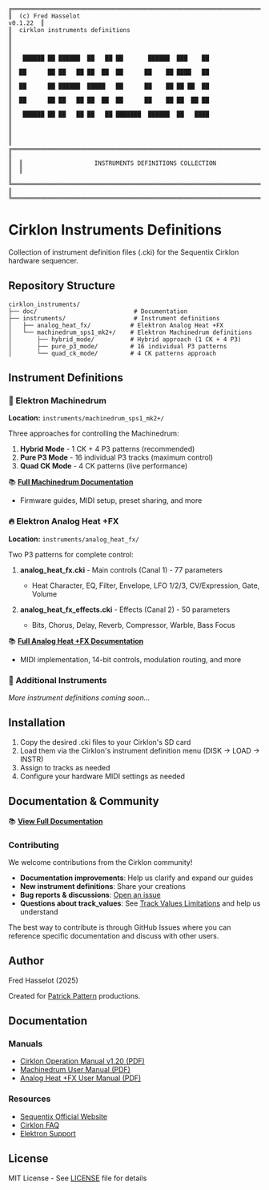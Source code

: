 ```
╔════════════════════════════════════════════════════════════════════════════════════════╗
║  (c) Fred Hasselot                                                            v0.1.22  ║
║  cirklon instruments definitions                                                       ║
║                                                                                        ║
║   ██████ ██ ██████  ██   ██ ██       ██████  ███    ██                                 ║
║  ██      ██ ██   ██ ██  ██  ██      ██    ██ ████   ██                                 ║
║  ██      ██ ██████  █████   ██      ██    ██ ██ ██  ██                                 ║
║  ██      ██ ██   ██ ██  ██  ██      ██    ██ ██  ██ ██                                 ║
║   ██████ ██ ██   ██ ██   ██ ███████  ██████  ██   ████                                 ║
║                                                                                        ║
║  ╔══════════════════════════════════════════════════════════════════════════════════╗  ║
║  ║                    INSTRUMENTS DEFINITIONS COLLECTION                            ║  ║
║  ╚══════════════════════════════════════════════════════════════════════════════════╝  ║
╚════════════════════════════════════════════════════════════════════════════════════════╝
```

# Cirklon Instruments Definitions

Collection of instrument definition files (.cki) for the Sequentix Cirklon hardware sequencer.

## Repository Structure

```
cirklon_instruments/
├── doc/                           # Documentation
├── instruments/                   # Instrument definitions
│   ├── analog_heat_fx/           # Elektron Analog Heat +FX
│   └── machinedrum_sps1_mk2+/    # Elektron Machinedrum definitions
│       ├── hybrid_mode/          # Hybrid approach (1 CK + 4 P3)
│       ├── pure_p3_mode/         # 16 individual P3 patterns
│       └── quad_ck_mode/         # 4 CK patterns approach
```

## Instrument Definitions

### 🥁 Elektron Machinedrum
**Location:** `instruments/machinedrum_sps1_mk2+/`

Three approaches for controlling the Machinedrum:

1. **Hybrid Mode** - 1 CK + 4 P3 patterns (recommended)
2. **Pure P3 Mode** - 16 individual P3 tracks (maximum control)
3. **Quad CK Mode** - 4 CK patterns (live performance)

📚 **[Full Machinedrum Documentation](doc/machinedrum/)**
- Firmware guides, MIDI setup, preset sharing, and more

### 🔥 Elektron Analog Heat +FX
**Location:** `instruments/analog_heat_fx/`

Two P3 patterns for complete control:

1. **analog_heat_fx.cki** - Main controls (Canal 1) - 77 parameters
   - Heat Character, EQ, Filter, Envelope, LFO 1/2/3, CV/Expression, Gate, Volume

2. **analog_heat_fx_effects.cki** - Effects (Canal 2) - 50 parameters
   - Bits, Chorus, Delay, Reverb, Compressor, Warble, Bass Focus

📚 **[Full Analog Heat +FX Documentation](doc/analog_heat_fx/)**
- MIDI implementation, 14-bit controls, modulation routing, and more

### 🎹 Additional Instruments
*More instrument definitions coming soon...*

## Installation

1. Copy the desired .cki files to your Cirklon's SD card
2. Load them via the Cirklon's instrument definition menu (DISK → LOAD → INSTR)
3. Assign to tracks as needed
4. Configure your hardware MIDI settings as needed


## Documentation & Community

📚 **[View Full Documentation](doc/)**

### Contributing

We welcome contributions from the Cirklon community!

- **Documentation improvements**: Help us clarify and expand our guides
- **New instrument definitions**: Share your creations
- **Bug reports & discussions**: [Open an issue](https://github.com/FredHasselot/cirklon_instruments/issues)
- **Questions about track_values**: See [Track Values Limitations](doc/track_values_limitations.md) and help us understand

The best way to contribute is through GitHub Issues where you can reference specific documentation and discuss with other users.

## Author

Fred Hasselot (2025)

Created for [Patrick Pattern](https://soundcloud.com/patrick-packard) productions.

## Documentation

### Manuals
- [Cirklon Operation Manual v1.20 (PDF)](http://files.sequentix.com/cirklon-manual-1.20.pdf)
- [Machinedrum User Manual (PDF)](https://www.elektron.se/wp-content/uploads/2024/09/machinedrum_manual_OS1.63_1.pdf)
- [Analog Heat +FX User Manual (PDF)](https://www.elektron.se/wp-content/uploads/2024/09/Analog_Heat_FX_User_Manual_ENG_OS1.01_240325.pdf)

### Resources
- [Sequentix Official Website](https://www.sequentix.com)
- [Cirklon FAQ](https://www.sequentix.com/pages/faq)
- [Elektron Support](https://www.elektron.se/support/)

## License

MIT License - See [LICENSE](LICENSE) file for details